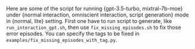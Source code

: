 Here are some of the script for running {gpt-3.5-turbo, mixtral-7b-moe} under {normal interaction, omniscient interaction, script generation} mode in {normal, lite} setting.
First one have to run script to generate, like `run_interaction_gpt.sh`, then use `fix_missing_episodes.sh` to fix those error episodes.
You can specify the tags to be fixed in `examples/fix_missing_episodes_with_tag.py`.

